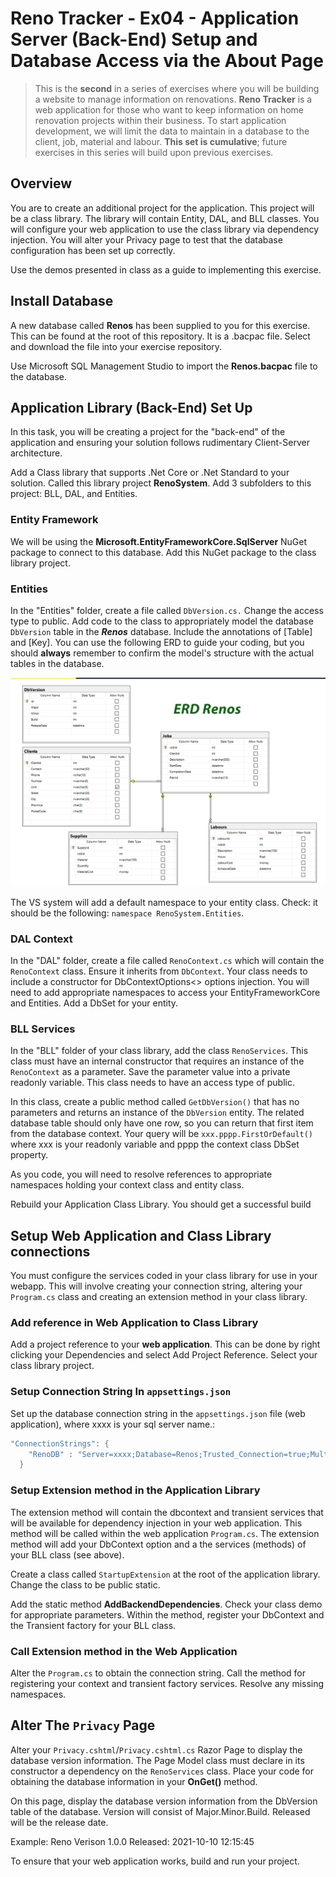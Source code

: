 # Reno Tracker - Ex04 - Application Server (Back-End) Setup and Database Access via the About Page

> This is the **second** in a series of exercises where you will be building a website to manage information on renovations. **Reno Tracker** is a web application for those who want to keep information on home renovation projects within their business. To start application development, we will limit the data to maintain in a database to the client, job, material and labour.
> **This set is cumulative**; future exercises in this series will build upon previous exercises.

## Overview

You are to create an additional project for the application. This project will be a class library. The library will contain Entity, DAL, and BLL classes. You will configure your web application to use the class library via dependency injection. You will alter your Privacy page to test that the database configuration has been set up correctly.

Use the demos presented in class as a guide to implementing this exercise.
## Install Database

A new database called **Renos** has been supplied to you for this exercise. This can be found at the root of this repository. It is a .bacpac file. Select and download the file into your exercise repository.

Use Microsoft SQL Management Studio to import the **Renos.bacpac** file to the database.

## Application Library (Back-End) Set Up

In this task, you will be creating a project for the "back-end" of the application and ensuring your solution follows rudimentary Client-Server architecture.

Add a Class library that supports .Net Core or .Net Standard to your solution. Called this library project **RenoSystem**. Add 3 subfolders to this project: BLL, DAL, and Entities.

### Entity Framework

We will be using the **Microsoft.EntityFrameworkCore.SqlServer** NuGet package to connect to this database. Add this NuGet package to the class library project.

### Entities

In the "Entities" folder, create a file called `DbVersion.cs.` Change the access type to public. Add code to the class to appropriately model the database `DbVersion` table in the ***Renos*** database. Include the annotations of [Table] and [Key]. You can use the following ERD to guide your coding, but you should **always** remember to confirm the model's structure with the actual tables in the database.

![ERD](./ERD_Renos.png)

The VS system will add a default namespace to your entity class. Check: it should be the following:  `namespace RenoSystem.Entities`. 

### DAL Context

In the "DAL" folder, create a file called `RenoContext.cs` which will contain the `RenoContext` class. Ensure it inherits from `DbContext`. Your class needs to include a constructor for DbContextOptions<> options injection. You will need to add appropriate namespaces to access your EntityFrameworkCore and Entities. Add a DbSet for your entity.

### BLL Services

In the "BLL" folder of your class library, add the class `RenoServices`. This class must have an internal constructor that requires an instance of the `RenoContext` as a parameter. Save the parameter value into a private readonly variable. This class needs to have an access type of public.

In this class, create a public method called `GetDbVersion()` that has no parameters and returns an instance of the `DbVersion` entity. The related database table should only have one row, so you can return that first item from the database context. Your query will be `xxx.pppp.FirstOrDefault()` where xxx is your readonly variable and pppp the context class DbSet property.

As you code, you will need to resolve references to appropriate namespaces holding your context class and entity class.

Rebuild your Application Class Library. You should get a successful build

## Setup Web Application and Class Library connections

You must configure the services coded in your class library for use in your webapp. This will involve creating your connection string, altering your `Program.cs` class and creating an extension method in your class library.

### Add reference in Web Application to Class Library

Add a project reference to your **web application**. This can be done by right clicking your Dependencies and select Add Project Reference. Select your class library project.

### Setup Connection String In `appsettings.json` 

Set up the database connection string in the `appsettings.json` file (web application), where xxxx is your sql server name.:

```csharp
"ConnectionStrings": {
    "RenoDB" : "Server=xxxx;Database=Renos;Trusted_Connection=true;MultipleActiveResultSets=true"
  }
```
### Setup Extension method in the Application Library

The extension method will contain the dbcontext and transient services that will be available for dependency injection in your web application. This method will be called within the web application `Program.cs`. The extension method will add your DbContext option and a the services (methods) of your BLL class (see above).

Create a class called `StartupExtension` at the root of the application library. Change the class to be public static. 

Add the static method **AddBackendDependencies**. Check your class demo for appropriate parameters. Within the method, register your DbContext and the Transient factory for your BLL class. 

### Call Extension method in the Web Application

Alter the `Program.cs` to obtain the connection string. Call the method for registering your context and transient factory services. Resolve any missing namespaces. 
## Alter The `Privacy` Page

Alter your `Privacy.cshtml`/`Privacy.cshtml.cs` Razor Page to display the database version information. The Page Model class must declare in its constructor a dependency on the `RenoServices` class. Place your code for obtaining the database information in your **OnGet()** method. 

On this page, display the database version information from the DbVersion table of the database. Version will consist of Major.Minor.Build. Released will be the release date.

Example:   Reno Verison 1.0.0  Released: 2021-10-10 12:15:45

To ensure that your web application works, build and run your project.



